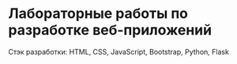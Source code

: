 <h1>Лабораторные работы по разработке веб-приложений</h1>

Стэк разработки: HTML, CSS, JavaScript, Bootstrap, Python, Flask
